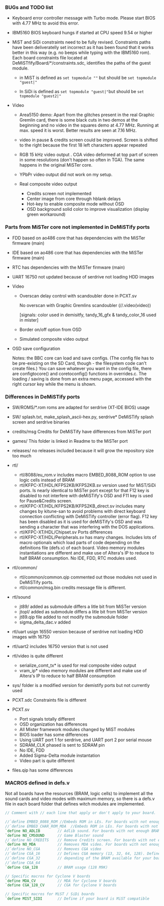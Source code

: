 ### BUGs and TODO list

* Keyboard error controller message with Turbo mode. Please start BIOS with 4.77 MHz to avoid this error.

* IBM5160 BIOS keyboard hungs if started at CPU speed 9.54 or higher

* MiST and SiDi constraints need to be fully revised.  Constraints paths have been deliveratelly set incorrect as it has been found that it works better in this way (e.g. no beeps while typing with the IBM5160 rom). Each board constraints file located at DeMiSTfify/Board/*/constraints.sdc, identifies the paths of the guest module. 

  * in MiST is defined as `set topmodule ""` but should be `set topmodule "guest|"`

  * In SiDi is defined as  `set topmodule "guest|"`but should be `set topmodule "guest2|"`

  
  
  
* Video

  * Area5150 demo: Apart from the glitches present in the real Graphic Gremlin card, there is some black cuts in two demos at the beginning and no video in the squares demo at 4.77 MHz. Running at max. speed it is worst. Better results are seen at 7.16 MHz.

  * video in pause & credits screen could be improved. Screen is shifted to the right because the first 18 left characters appear repeated

  * RGB 15 kHz video output . CGA video deformed at top part of screen in some resolutions (don't happen so often in TGA). The same happens in the original MiSTer core.

  * YPbPr video output did not work on my setup.

  * Real composite video output
    * Credits screen not implemented
    * Center image from core through hblank delays
    * Hot-key to enable composite mode without OSD 
    * OSD background solid color to improve visualization (display green workaround)
    
      


### Parts from MiSTer core not implemented in DeMiSTify ports

* FDD based on ao486 core that has dependencies with the MiSTer firmware (main)
  
* IDE based on ao486 core that has dependencies with the MiSTer firmware (main)

* RTC has dependencies with the MiSTer firmware (main)

* UART 16750 not updated because of serdrive not loading HDD images

* Video
  
  * Overscan delay control with scandoubler done in PCXT.sv
    
    No overscan with Graphic Gremlins scandoubler (//.video(video))
    
    [signals: color used in demisitfy, tandy_16_gfx & tandy_color_16 used in mister]
    
  * Border on/off option from OSD
  * Simulated composite video output
  
* OSD save configuration

  Notes: the BBC core can load and save configs.  (The config file has to be pre-existing on the SD Card, though - the filesystem code can't create files.)  You can save whatever you want in the config file, there are configtocore() and coretoconfig() functions in overrides.c.  The loading / saving is done from an extra menu page, accessed with the right cursor key while the menu is shown.

  


### Differences in DeMiSTify ports

* SW/ROMS/*.rom  roms are adapted for serdrive (XT-IDE BIOS) usage
* SW/   splash.txt, make_splash_ascii-hex.py, serdrive*   DeMiSTify splash screen and serdrive binaries
* credits/msg  Credits for DeMiSTify have differences from MiSTer port
* games/ This folder is linked in Readme to the MiSTer port
* releases/  no releases included because it will grow the repository size too much
* rtl/ 
  * rtl/8088/eu_rom.v includes macro EMBED_8088_ROM option to use logic cells instead of BRAM
  * rtl/KFPC-XT/HDL/KFPS2KB/KFPS2KB.sv version used for MiST/SiDi ports. Is nearly identical to MiSTer port except for that F12 key is disabled to not interfere with deMiSTify's OSD and F11 key is used for Pause&Credits screen. 
  * rtl/KFPC-XT/HDL/KFPS2KB/KFPS2KB_direct.sv includes many changes by kitune-san to avoid problems with direct keyboard connection conflicting with DeMiSTify controller (error flag). F12 key has been disabled  as it is used for deMiSTify's OSD and was sending a character that was interfering with the DOS applications.
  * rtl/KFPC-XT/HDL/Chipset.sv   Ports differences
  * rtl/KFPC-XT/HDL/Peripherals.sv  has many changes. Includes lots of macro optionals which load parts of code depending on the definitions file (defs.v) of each board. Video memory modules instantiations are different and make use of Altera's IP to reduce to half BRAM consumption. No IDE, FDD, RTC modules used.

* rtl/common/
  * rtl/common/common.qip  commented out those modules not used in DeMiSTify ports. 
  * rtl/common/msg.bin credits message file is different.

* rtl/sound
  * jt89/ added as submodule differs a litle bit from MiSTer version
  * jtopl/ added as submodule differs a litle bit from MiSTer version
  * jt89.qip file added to not modify the submodule folder
  * sigma_delta_dac.v added

* rtl/uart usign 16550 version because of serdrive not loading HDD images with 16750
* rtl/uart2 includes 16750 version that is not used
* rtl/video is quite different
  * serialize_comt_tx*  is used for real composite video output
  * vram_ip* video memory modules are different and make use of Altera's IP to reduce to half BRAM consumption

* sys/ folder is a modified version for demistify ports but not currently used 
* PCXT.sdc Constraints file is different
* PCXT.sv
  * Port signals totally different
  * OSD organization has differences
  * All Mister framework modules changed by MiST modules
  * BIOS loader has some differences
  * Using UART port 1 for serdrive, and UART port 2 por serial mouse
  * SDRAM_CLK phased is sent to SDRAM pin
  * No IDE, FDD 
  * Added Sigma-Delta module instantation
  * Video part is quite different 

* files.qip has some differences

### MACROS defined in defs.v

Not all boards have the resources (BRAM, logic cells) to implement  all the sound cards and video modes with maximum memory, so there is a defs.v file in each board folder that defines witch modules are implemented.

```verilog
// Comment with // each line that apply or don't apply to your board.

//`define EMBED_8088_ROM //Embeds ROM in LEs. For boards with not enough BRAM (16 M9K)
//`define EMBED_CHAR_ROM_MDA  //Embeds ROM in LEs. For boards with not enough BRAM (4 M9K)
`define NO_ADLIB		// Adlib sound. For boards with not enough BRAM (4/9 M9K)
`define NO_CMSOUND      // Game Blaster sound
//`define NO_CREDITS	// Remove Credits screen. For boards with not enough BRAM (10 M9K)
`define NO_MDA			// Removes MDA video. For boards with not enough BRAM (8 M9K)
//`define NO_CGA		// Removes CGA video	
//`define CGA_16		// Defines CGA memory (13, 32, 64, 128). Define only one of them
//`define CGA_32		// depending of the BRAM available for your board	
//`define CGA_64
`define CGA_128			// BRAM usage (128 M9K)

// Specific macros for Cyclone V boards
`define MDA_CV			// MDA for Cyclone V boards
`define CGA_128_CV 		// CGA for Cyclone V boards

// Specific macros for MiST / SiDi boards
`define MIST_SIDI		// Define if your board is MiST compatible
```

